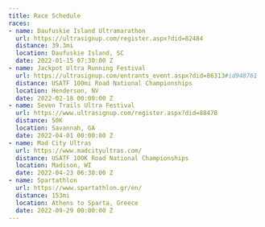 ```yaml
---
title: Race Schedule
races:
- name: Daufuskie Island Ultramarathon
  url: https://ultrasignup.com/register.aspx?did=82484
  distance: 39.3mi
  location: Daufuskie Island, SC
  date: 2022-01-15 07:30:00 Z
- name: Jackpot Ultra Running Festival
  url: https://ultrasignup.com/entrants_event.aspx?did=86313#id948761
  distance: USATF 100mi Road National Championships
  location: Henderson, NV
  date: 2022-02-18 00:00:00 Z
- name: Seven Trails Ultra Festival
  url: https://www.ultrasignup.com/register.aspx?did=88478
  distance: 50K
  location: Savannah, GA
  date: 2022-04-01 00:00:00 Z
- name: Mad City Ultras
  url: https://www.madcityultras.com/
  distance: USATF 100K Road National Championships
  location: Madison, WI
  date: 2022-04-23 06:30:00 Z
- name: Spartathlon
  url: https://www.spartathlon.gr/en/
  distance: 153mi
  location: Athens to Sparta, Greece
  date: 2022-09-29 00:00:00 Z
---
```


